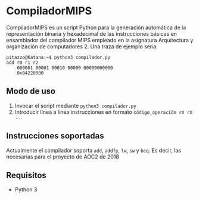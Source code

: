 # CompiladorMIPS

CompiladorMIPS es un script Python para la generación automática de la representación binaria y hexadecimal de las 
instrucciones básicas en ensamblador del compilador MIPS empleado en la asignatura Arquitectura y organización de computadores 2.
Una traza de ejemplo sería:
```
pitazzo@Katana:~$ python3 compilador.py 
add r0 r1 r2
	000001 00001 00010 00000 00000000000
	0x04220000
```

## Modo de uso
1. Invocar el script mediante `python3 compilador.py`
2. Introducir línea a línea instrucciones en formato `código_operación rX rX ...`

## Instrucciones soportadas
Actualmente el compilador soporta `add`, `addfp`, `lw`, `sw` y `beq`. Es decir, las necesarias para el proyecto de AOC2 de 2018

## Requisitos
- Python 3
